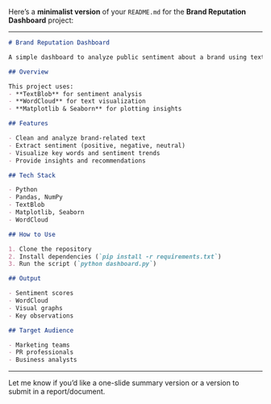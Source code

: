 Here’s a **minimalist version** of your `README.md` for the **Brand Reputation Dashboard** project:

---

```markdown
# Brand Reputation Dashboard

A simple dashboard to analyze public sentiment about a brand using text data.

## Overview

This project uses:
- **TextBlob** for sentiment analysis  
- **WordCloud** for text visualization  
- **Matplotlib & Seaborn** for plotting insights

## Features

- Clean and analyze brand-related text  
- Extract sentiment (positive, negative, neutral)  
- Visualize key words and sentiment trends  
- Provide insights and recommendations

## Tech Stack

- Python  
- Pandas, NumPy  
- TextBlob  
- Matplotlib, Seaborn  
- WordCloud

## How to Use

1. Clone the repository  
2. Install dependencies (`pip install -r requirements.txt`)  
3. Run the script (`python dashboard.py`)

## Output

- Sentiment scores  
- WordCloud  
- Visual graphs  
- Key observations

## Target Audience

- Marketing teams  
- PR professionals  
- Business analysts

```

---

Let me know if you’d like a one-slide summary version or a version to submit in a report/document.
